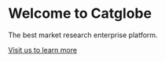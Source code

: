 # Welcome to Catglobe

The best market research enterprise platform.

[Visit us to learn more](https://catglobe.com)
